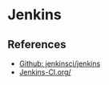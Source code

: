 # Jenkins

## References

-   [Github: jenkinsci/jenkins](https://github.com/jenkinsci/jenkins)
-   [Jenkins-CI.org/](https://jenkins-ci.org)
